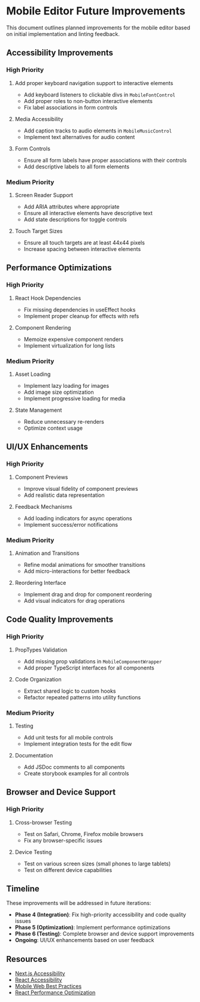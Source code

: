 # Mobile Editor Future Improvements

This document outlines planned improvements for the mobile editor based on initial implementation and linting feedback.

## Accessibility Improvements

### High Priority
1. Add proper keyboard navigation support to interactive elements
   - Add keyboard listeners to clickable divs in `MobileFontControl`
   - Add proper roles to non-button interactive elements
   - Fix label associations in form controls

2. Media Accessibility
   - Add caption tracks to audio elements in `MobileMusicControl`
   - Implement text alternatives for audio content

3. Form Controls
   - Ensure all form labels have proper associations with their controls
   - Add descriptive labels to all form elements

### Medium Priority
1. Screen Reader Support
   - Add ARIA attributes where appropriate
   - Ensure all interactive elements have descriptive text
   - Add state descriptions for toggle controls

2. Touch Target Sizes
   - Ensure all touch targets are at least 44x44 pixels
   - Increase spacing between interactive elements

## Performance Optimizations

### High Priority
1. React Hook Dependencies
   - Fix missing dependencies in useEffect hooks
   - Implement proper cleanup for effects with refs

2. Component Rendering
   - Memoize expensive component renders
   - Implement virtualization for long lists

### Medium Priority
1. Asset Loading
   - Implement lazy loading for images
   - Add image size optimization
   - Implement progressive loading for media

2. State Management
   - Reduce unnecessary re-renders
   - Optimize context usage

## UI/UX Enhancements

### High Priority
1. Component Previews
   - Improve visual fidelity of component previews
   - Add realistic data representation

2. Feedback Mechanisms
   - Add loading indicators for async operations
   - Implement success/error notifications

### Medium Priority
1. Animation and Transitions
   - Refine modal animations for smoother transitions
   - Add micro-interactions for better feedback

2. Reordering Interface
   - Implement drag and drop for component reordering
   - Add visual indicators for drag operations

## Code Quality Improvements

### High Priority
1. PropTypes Validation
   - Add missing prop validations in `MobileComponentWrapper`
   - Add proper TypeScript interfaces for all components

2. Code Organization
   - Extract shared logic to custom hooks
   - Refactor repeated patterns into utility functions

### Medium Priority
1. Testing
   - Add unit tests for all mobile controls
   - Implement integration tests for the edit flow

2. Documentation
   - Add JSDoc comments to all components
   - Create storybook examples for all controls

## Browser and Device Support

### High Priority
1. Cross-browser Testing
   - Test on Safari, Chrome, Firefox mobile browsers
   - Fix any browser-specific issues

2. Device Testing
   - Test on various screen sizes (small phones to large tablets)
   - Test on different device capabilities

## Timeline

These improvements will be addressed in future iterations:

- **Phase 4 (Integration)**: Fix high-priority accessibility and code quality issues
- **Phase 5 (Optimization)**: Implement performance optimizations
- **Phase 6 (Testing)**: Complete browser and device support improvements
- **Ongoing**: UI/UX enhancements based on user feedback

## Resources

- [Next.js Accessibility](https://nextjs.org/docs/app/building-your-application/accessibility)
- [React Accessibility](https://reactjs.org/docs/accessibility.html)
- [Mobile Web Best Practices](https://developer.mozilla.org/en-US/docs/Web/Guide/Mobile)
- [React Performance Optimization](https://reactjs.org/docs/optimizing-performance.html)
